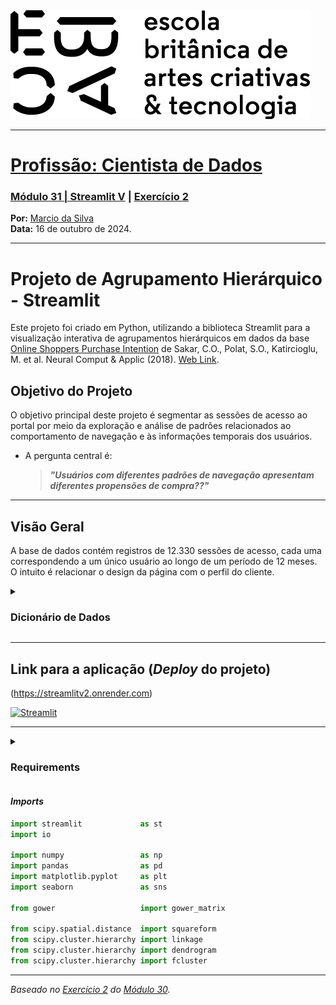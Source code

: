 <img src="https://raw.githubusercontent.com/marciolws/Curso_EBAC_Cientista_de_Dados/refs/heads/main/EBAC-media-utils/logo/newebac_logo_black_half.png" alt="ebac-logo">

---

# [**Profissão: Cientista de Dados**](https://github.com/marciolws/Curso_EBAC_Cientista_de_Dados)
### [**Módulo 31** | Streamlit V](https://github.com/marciolws/Curso_EBAC_Cientista_de_Dados/tree/main/Modulo%2031%20-%20Streamlit%20V) | [Exercício 2](https://github.com/marciolws/Curso_EBAC_Cientista_de_Dados/tree/main/Modulo%2031%20-%20Streamlit%20V/Exercicio%20II)

**Por:** [Marcio da Silva](https://www.linkedin.com/in/marcio-d-silva/)<br>
**Data:** 16 de outubro de 2024.

---

# **Projeto de Agrupamento Hierárquico - Streamlit**

Este projeto foi criado em Python, utilizando a biblioteca Streamlit para a visualização interativa de agrupamentos hierárquicos em dados da base [Online Shoppers Purchase Intention](https://archive.ics.uci.edu/ml/datasets/Online+Shoppers+Purchasing+Intention+Dataset) de Sakar, C.O., Polat, S.O., Katircioglu, M. et al. Neural Comput & Applic (2018). [Web Link](https://doi.org/10.1007/s00521-018-3523-0).

## Objetivo do Projeto

O objetivo principal deste projeto é segmentar as sessões de acesso ao portal por meio da exploração e análise de padrões relacionados ao comportamento de navegação e às informações temporais dos usuários.

- A pergunta central é: 

  > ***"Usuários com diferentes padrões de navegação apresentam diferentes propensões de compra??"***

---

## Visão Geral

A base de dados contém registros de 12.330 sessões de acesso, cada uma correspondendo a um único usuário ao longo de um período de 12 meses. O intuito é relacionar o design da página com o perfil do cliente.

<details>
  <summary>
    <h3>Dicionário de Dados</h3>
  </summary>

|Variável                |Descrição                                                                                                                      |
| :--------------------- |:----------------------------------------------------------------------------------------------------------------------------  |
|Administrative          | Quantidade de acessos em páginas administrativas                                                                              |
|Administrative_Duration | Tempo de acesso em páginas administrativas                                                                                    |
|Informational           | Quantidade de acessos em páginas informativas                                                                                 |
|Informational_Duration  | Tempo de acesso em páginas informativas                                                                                       |
|ProductRelated          | Quantidade de acessos em páginas de produtos                                                                                  |
|ProductRelated_Duration | Tempo de acesso em páginas de produtos                                                                                        |
|BounceRates             | *Percentual de visitantes que entram no site e saem sem acionar outros *requests* durante a sessão                            |
|ExitRates               | * Soma de vezes que a página é visualizada por último em uma sessão dividido pelo total de visualizações                      |
|PageValues              | * Representa o valor médio de uma página da Web que um usuário visitou antes de concluir uma transação de comércio eletrônico |
|SpecialDay              | Indica a proximidade a uma data festiva (dia das mães etc)                                                                    |
|Month                   | Mês                                                                                                                           |
|OperatingSystems        | Sistema operacional do visitante                                                                                              |
|Browser                 | Browser do visitante                                                                                                          |
|Region                  | Região                                                                                                                        |
|TrafficType             | Tipo de tráfego                                                                                                               |
|VisitorType             | Tipo de visitante: novo ou recorrente                                                                                         |
|Weekend                 | Indica final de semana                                                                                                        |
|Revenue                 | Indica se houve compra ou não                                                                                                 |

*Variáveis calculadas pelo Google Analytics*

</details>

---

## Link para a aplicação (*Deploy* do projeto)
(https://streamlitv2.onrender.com)

[![Streamlit](https://img.shields.io/badge/Streamlit-FF4B4B?logo=Streamlit&logoColor=white)](https://streamlitv2.onrender.com)

---

<details>
  <summary>
    <h3>Requirements</h3>
  </summary>
  
```bash
altair==5.1.2
attrs==23.1.0
blinker==1.7.0
cachetools==5.3.2
certifi==2023.11.17
charset-normalizer==3.3.2
click==8.1.7
contourpy==1.2.0
cycler==0.12.1
fonttools==4.45.1
gitdb==4.0.11
GitPython==3.1.40
gower==0.1.2
idna==3.5
importlib-metadata==6.8.0
importlib-resources==6.1.1
Jinja2==3.1.2
jsonschema==4.20.0
jsonschema-specifications==2023.11.1
kiwisolver==1.4.5
markdown-it-py==3.0.0
MarkupSafe==2.1.3
matplotlib==3.8.2
mdurl==0.1.2
numpy==1.26.2
packaging==23.2
pandas==2.1.3
Pillow==10.1.0
protobuf==4.25.1
pyarrow==14.0.1
pydeck==0.8.1b0
Pygments==2.17.2
pyparsing==3.1.1
python-dateutil==2.8.2
pytz==2023.3.post1
referencing==0.31.0
requests==2.31.0
rich==13.7.0
rpds-py==0.13.1
scipy==1.11.4
seaborn==0.13.0
six==1.16.0
smmap==5.0.1
streamlit==1.28.2
tenacity==8.2.3
toml==0.10.2
toolz==0.12.0
tornado==6.3.3
typing_extensions==4.8.0
tzdata==2023.3
tzlocal==5.2
urllib3==2.1.0
validators==0.22.0
zipp==3.17.0
```

</details>

#### *Imports*
```python
import streamlit             as st
import io

import numpy                 as np
import pandas                as pd
import matplotlib.pyplot     as plt
import seaborn               as sns

from gower                   import gower_matrix

from scipy.spatial.distance  import squareform
from scipy.cluster.hierarchy import linkage
from scipy.cluster.hierarchy import dendrogram
from scipy.cluster.hierarchy import fcluster
```

---

*Baseado no [Exercício 2](https://github.com/marciolws/Curso_EBAC_Cientista_de_Dados/blob/main/Módulo%2030%20-%20Hierárquicos%20aglomerativos/Exercício%20II/Mod30_Ex02_MsL.ipynb) do [Módulo 30](https://github.com/marciolws/Curso_EBAC_Cientista_de_Dados/tree/main/Módulo%2030%20-%20Hierárquicos%20aglomerativos).*
